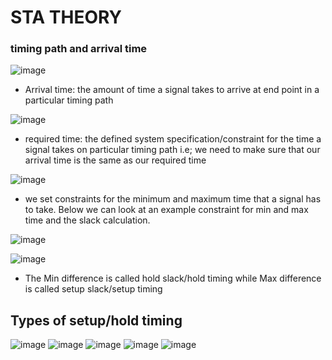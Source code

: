 # STA THEORY

### timing path and arrival time
![image](https://github.com/user-attachments/assets/75bff5a8-ef34-42ab-85c1-9cde6d4b9546)

- Arrival time: the amount of time a signal takes to arrive at end point in a particular timing path

![image](https://github.com/user-attachments/assets/45733b0d-4291-4557-85db-d1b5ae26d08f)

- required time: the defined system specification/constraint for the time a signal takes on particular timing path i.e; we need to make sure that our arrival time is the same as our required time

![image](https://github.com/user-attachments/assets/9920ee20-4b9d-4aba-826b-121943df1317)

- we set constraints for the minimum and maximum time that a signal has to take. Below we can look at an example constraint for min and max time and the slack calculation.

![image](https://github.com/user-attachments/assets/3850579d-6845-44b8-bd15-39370c9b0038)

![image](https://github.com/user-attachments/assets/94c3a159-5a8f-4969-b20c-e4058ea7cc5f)

- The Min difference is called hold slack/hold timing while Max difference is called setup slack/setup timing

## Types of setup/hold timing

![image](https://github.com/user-attachments/assets/723cc927-246a-4853-9d6b-da17188a484f)
![image](https://github.com/user-attachments/assets/f042fbd1-c046-44ac-a795-3c24522f7d13)
![image](https://github.com/user-attachments/assets/adb91770-0059-4261-9830-249699c22bfe)
![image](https://github.com/user-attachments/assets/10cdf237-7497-4abe-8c65-7e288bdd2d8d)
![image](https://github.com/user-attachments/assets/b73b81df-4607-47f3-af93-587fec41b22b)




